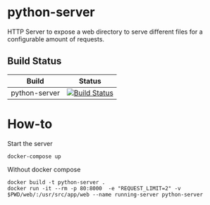# python-server
HTTP Server to expose a web directory to serve different files for a configurable amount of requests.
## Build Status

| Build                                     | Status               
| ----------------------------------------- | -------------------
| python-server                                     | [![Build Status](https://dev.azure.com/samliniger/python-server/_apis/build/status/samliniger.python-server?branchName=master)](https://dev.azure.com/samliniger/python-server/_build/latest?definitionId=1&branchName=master)

# How-to
Start the server

```console
docker-compose up
```
Without docker compose

```console
docker build -t python-server .
docker run -it --rm -p 80:8000  -e "REQUEST_LIMIT=2" -v $PWD/web/:/usr/src/app/web --name running-server python-server
```
